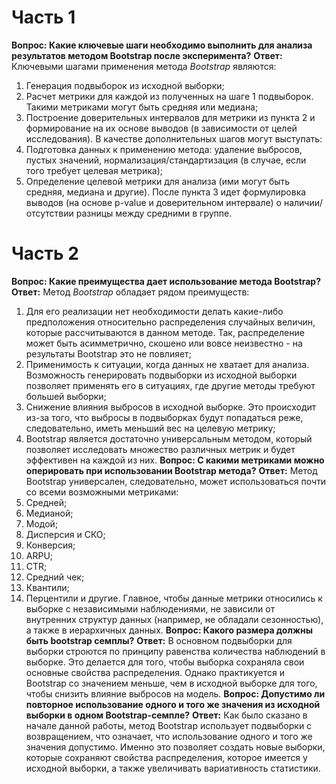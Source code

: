 # Часть 1
**Вопрос: Какие ключевые шаги необходимо выполнить для анализа результатов методом Bootstrap после эксперимента?**
**Ответ:**
Ключевыми шагами применения метода *Bootstrap* являются:
1) Генерация подвыборок из исходной выборки;
2) Расчет метрики для каждой из полученных на шаге 1 подвыборок. Такими метриками могут быть средняя или медиана;
3) Построение доверительных интервалов для метрики из пункта 2 и формирование на их основе выводов (в зависимости от целей исследования).
В качестве дополнительных шагов могут выступать:
1) Подготовка данных к применению метода: удаление выбросов, пустых значений, нормализация/стандартизация (в случае, если того требует целевая метрика);
2) Определение целевой метрики для анализа (ими могут быть средняя, медиана и другие).
После пункта 3 идет формулировка выводов (на основе p-value и доверительном интервале) о наличии/отсутствии разницы между средними в группе.
# Часть 2
**Вопрос: Какие преимущества дает использование метода Bootstrap?**
**Ответ:**
Метод *Bootstrap* обладает рядом преимуществ:
1) Для его реализации нет необходимости делать какие-либо предположения относительно распределения случайных величин, которые рассчитываются в данном методе. Так, распределение может быть асимметрично, скошено или вовсе неизвестно - на результаты Bootstrap это не повлияет;
2) Применимость к ситуации, когда данных не хватает для анализа. Возможность генерировать подвыборки из исходной выборки позволяет применять его в ситуациях, где другие методы требуют большей выборки;
3) Снижение влияния выбросов в исходной выборке. Это происходит из-за того, что выбросы в подвыборках будут попадаться реже, следовательно, иметь меньший вес на целевую метрику;
4) Bootstrap является достаточно универсальным методом, который позволяет исследовать множество различных метрик и будет эффективен на каждой из них.
**Вопрос: С какими метриками можно оперировать при использовании Bootstrap метода?**
**Ответ:**
Метод Bootstrap универсален, следовательно, может использоваться почти со всеми возможными метриками:
1) Средней;
2) Медианой;
3) Модой;
4) Дисперсия и СКО;
5) Конверсия;
6) ARPU;
7) CTR;
8) Средний чек;
9) Квантили;
10) Перцентили и другие.
Главное, чтобы данные метрики относились к выборке с независимыми наблюдениями, не зависили от внутренних структур данных (например, не обладали сезонностью), а также в иерархичных данных.
**Вопрос: Какого размера должны быть bootstrap семплы?**
**Ответ:**
В основном подвыборки для выборки строются по принципу равенства количества наблюдений в выборке. Это делается для того, чтобы выборка сохраняла свои основные свойства распределения. Однако практикуется и Bootstrap со значением меньше, чем в исходной выборке для того, чтобы снизить влияние выбросов на модель. 
**Вопрос: Допустимо ли повторное использование одного и того же значения из исходной выборки в одном Bootstrap-семпле?**
**Ответ:**
Как было сказано в начале данной работы, метод Bootstrap использует подвыборки с возвращением, что означает, что использование одного и того же значения допустимо. Именно это позволяет создать новые выборки, которые сохраняют свойства распределения, которое имеется у исходной выборки, а также увеличивать вариативность статистики.